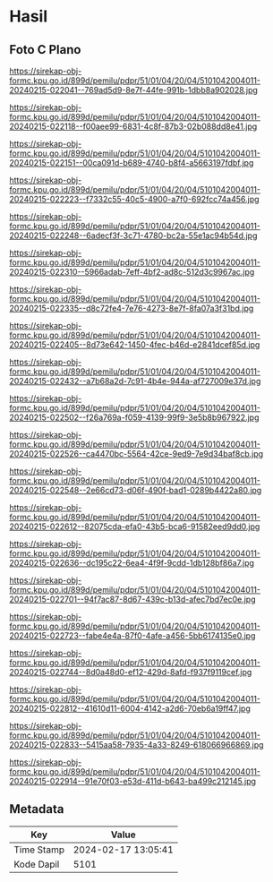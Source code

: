 # Hasil

## Foto C Plano

https://sirekap-obj-formc.kpu.go.id/899d/pemilu/pdpr/51/01/04/20/04/5101042004011-20240215-022041--769ad5d9-8e7f-44fe-991b-1dbb8a902028.jpg

https://sirekap-obj-formc.kpu.go.id/899d/pemilu/pdpr/51/01/04/20/04/5101042004011-20240215-022118--f00aee99-6831-4c8f-87b3-02b088dd8e41.jpg

https://sirekap-obj-formc.kpu.go.id/899d/pemilu/pdpr/51/01/04/20/04/5101042004011-20240215-022151--00ca091d-b689-4740-b8f4-a5663197fdbf.jpg

https://sirekap-obj-formc.kpu.go.id/899d/pemilu/pdpr/51/01/04/20/04/5101042004011-20240215-022223--f7332c55-40c5-4900-a7f0-692fcc74a456.jpg

https://sirekap-obj-formc.kpu.go.id/899d/pemilu/pdpr/51/01/04/20/04/5101042004011-20240215-022248--6adecf3f-3c71-4780-bc2a-55e1ac94b54d.jpg

https://sirekap-obj-formc.kpu.go.id/899d/pemilu/pdpr/51/01/04/20/04/5101042004011-20240215-022310--5966adab-7eff-4bf2-ad8c-512d3c9967ac.jpg

https://sirekap-obj-formc.kpu.go.id/899d/pemilu/pdpr/51/01/04/20/04/5101042004011-20240215-022335--d8c72fe4-7e76-4273-8e7f-8fa07a3f31bd.jpg

https://sirekap-obj-formc.kpu.go.id/899d/pemilu/pdpr/51/01/04/20/04/5101042004011-20240215-022405--8d73e642-1450-4fec-b46d-e2841dcef85d.jpg

https://sirekap-obj-formc.kpu.go.id/899d/pemilu/pdpr/51/01/04/20/04/5101042004011-20240215-022432--a7b68a2d-7c91-4b4e-944a-af727009e37d.jpg

https://sirekap-obj-formc.kpu.go.id/899d/pemilu/pdpr/51/01/04/20/04/5101042004011-20240215-022502--f26a769a-f059-4139-99f9-3e5b8b967922.jpg

https://sirekap-obj-formc.kpu.go.id/899d/pemilu/pdpr/51/01/04/20/04/5101042004011-20240215-022526--ca4470bc-5564-42ce-9ed9-7e9d34baf8cb.jpg

https://sirekap-obj-formc.kpu.go.id/899d/pemilu/pdpr/51/01/04/20/04/5101042004011-20240215-022548--2e66cd73-d06f-490f-bad1-0289b4422a80.jpg

https://sirekap-obj-formc.kpu.go.id/899d/pemilu/pdpr/51/01/04/20/04/5101042004011-20240215-022612--82075cda-efa0-43b5-bca6-91582eed9dd0.jpg

https://sirekap-obj-formc.kpu.go.id/899d/pemilu/pdpr/51/01/04/20/04/5101042004011-20240215-022636--dc195c22-6ea4-4f9f-9cdd-1db128bf86a7.jpg

https://sirekap-obj-formc.kpu.go.id/899d/pemilu/pdpr/51/01/04/20/04/5101042004011-20240215-022701--94f7ac87-8d67-439c-b13d-afec7bd7ec0e.jpg

https://sirekap-obj-formc.kpu.go.id/899d/pemilu/pdpr/51/01/04/20/04/5101042004011-20240215-022723--fabe4e4a-87f0-4afe-a456-5bb6174135e0.jpg

https://sirekap-obj-formc.kpu.go.id/899d/pemilu/pdpr/51/01/04/20/04/5101042004011-20240215-022744--8d0a48d0-ef12-429d-8afd-f937f9119cef.jpg

https://sirekap-obj-formc.kpu.go.id/899d/pemilu/pdpr/51/01/04/20/04/5101042004011-20240215-022812--41610d11-6004-4142-a2d6-70eb6a19ff47.jpg

https://sirekap-obj-formc.kpu.go.id/899d/pemilu/pdpr/51/01/04/20/04/5101042004011-20240215-022833--5415aa58-7935-4a33-8249-618066966869.jpg

https://sirekap-obj-formc.kpu.go.id/899d/pemilu/pdpr/51/01/04/20/04/5101042004011-20240215-022914--91e70f03-e53d-411d-b643-ba499c212145.jpg


## Metadata

| Key        | Value               |
| ---------- | ------------------- |
| Time Stamp | 2024-02-17 13:05:41 |
| Kode Dapil | 5101                |



